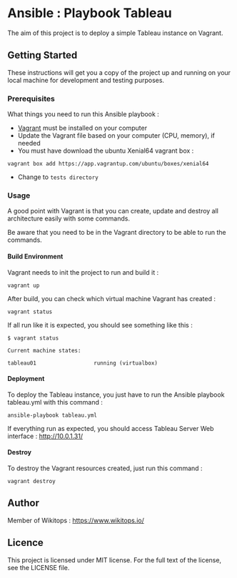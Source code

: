 # Ansible : Playbook Tableau

The aim of this project is to deploy a simple Tableau instance on Vagrant.

## Getting Started

These instructions will get you a copy of the project up and running on your local machine for development and testing purposes.

### Prerequisites

What things you need to run this Ansible playbook :

* [Vagrant](https://www.vagrantup.com/docs/installation/) must be installed on your computer
* Update the Vagrant file based on your computer (CPU, memory), if needed
* You must have download the ubuntu Xenial64 vagrant box :

```
vagrant box add https://app.vagrantup.com/ubuntu/boxes/xenial64
```
* Change to `tests directory`


### Usage

A good point with Vagrant is that you can create, update and destroy all architecture easily with some commands.

Be aware that you need to be in the Vagrant directory to be able to run the commands.

#### Build Environment

Vagrant needs to init the project to run and build it :

```
vagrant up
```

After build, you can check which virtual machine Vagrant has created :

```
vagrant status
```

If all run like it is expected, you should see something like this :

```
$ vagrant status

Current machine states:

tableau01                  running (virtualbox)
```

#### Deployment

To deploy the Tableau instance, you just have to run the Ansible playbook tableau.yml with this command :

```
ansible-playbook tableau.yml
```

If everything run as expected, you should  access Tableau Server Web interface : http://10.0.1.31/

#### Destroy

To destroy the Vagrant resources created, just run this command :

```
vagrant destroy
```

## Author

Member of Wikitops : https://www.wikitops.io/

## Licence

This project is licensed under MIT license. For the full text of the license, see the LICENSE file.
